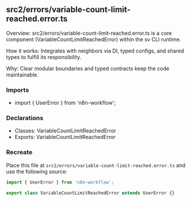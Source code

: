 ## src2/errors/variable-count-limit-reached.error.ts

Overview: src2/errors/variable-count-limit-reached.error.ts is a core component (VariableCountLimitReachedError) within the sv CLI runtime.

How it works: Integrates with neighbors via DI, typed configs, and shared types to fulfill its responsibility.

Why: Clear modular boundaries and typed contracts keep the code maintainable.

### Imports

- import { UserError } from 'n8n-workflow';

### Declarations

- Classes: VariableCountLimitReachedError
- Exports: VariableCountLimitReachedError

### Recreate

Place this file at `src2/errors/variable-count-limit-reached.error.ts` and use the following source:

```ts
import { UserError } from 'n8n-workflow';

export class VariableCountLimitReachedError extends UserError {}

```
